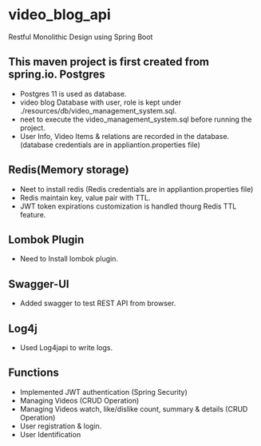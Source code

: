 # video_blog_api

Restful Monolithic Design using Spring Boot

This maven project is first created from spring.io.
Postgres
---------------
* Postgres 11 is used as database.
* video blog Database with user, role is kept under ./resources/db/video_management_system.sql.
* neet to execute the video_management_system.sql before running the project.
* User Info, Video Items & relations are recorded in the database. (database credentials are in appliantion.properties file)

Redis(Memory storage)
----------------------
* Neet to install redis (Redis credentials are in appliantion.properties file)
* Redis maintain key, value pair with TTL.
* JWT token expirations customization is handled thourg Redis TTL feature.

Lombok Plugin
-------------------
* Need to Install lombok plugin.

Swagger-UI
---------------
* Added swagger to test REST API from browser.

Log4j
---------------
* Used Log4japi to write logs.


Functions
----------------
 * Implemented JWT authentication (Spring Security)
 * Managing Videos (CRUD Operation)
 * Managing Videos watch, like/dislike count, summary & details  (CRUD Operation)
 * User registration & login.
 * User Identification
